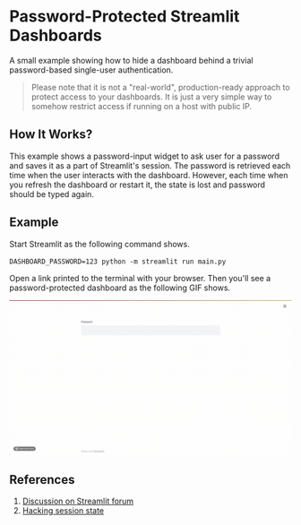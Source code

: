 # Password-Protected Streamlit Dashboards

A small example showing how to hide a dashboard behind a trivial password-based single-user 
authentication.

> Please note that it is not a "real-world", production-ready approach to 
> protect access to your dashboards. It is just a very simple way to somehow 
> restrict access if running on a host with public IP.

## How It Works?

This example shows a password-input widget to ask user for a password and saves it 
as a part of Streamlit's session. The password is retrieved each time when the 
user interacts with the dashboard. However, each time when you refresh the dashboard
or restart it, the state is lost and password should be typed again.

## Example

Start Streamlit as the following command shows.
```
DASHBOARD_PASSWORD=123 python -m streamlit run main.py
```

Open a link printed to the terminal with your browser. Then you'll see a 
password-protected dashboard as the following GIF shows.

![Authentication example](assets/auth.gif)


## References

1) [Discussion on Streamlit forum](https://discuss.streamlit.io/t/user-authentication/612/53)
2) [Hacking session state](https://gist.github.com/tvst/036da038ab3e999a64497f42de966a92)